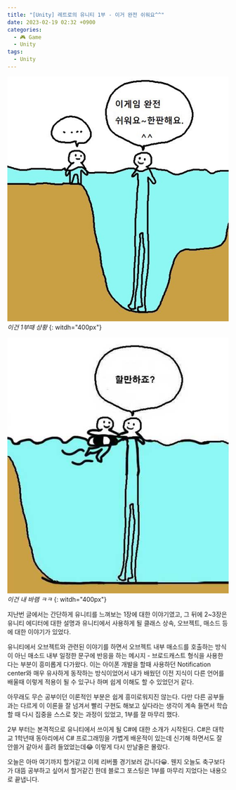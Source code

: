 ```yaml
---
title: "[Unity] 레트로의 유니티 1부 - 이거 완전 쉬워요^^"
date: 2023-02-19 02:32 +0900
categories:
  - 🎮 Game
  - Unity
tags:
  - Unity
---
```

![](assets/img/post/2023/02_19_before.png)_이건 1부때 상황_
{: witdh="400px"}

![](assets/img/post/2023/02_19_after.jpeg)_이건 내 바램 ㅋㅋ_
{: witdh="400px"}


지난번 글에서는 간단하게 유니티를 느껴보는 1장에 대한 이야기였고, 그 뒤에 2~3장은 유니티 에디터에 대한 설명과 유니티에서 사용하게 될 클래스 상속, 오브젝트, 매소드 등에 대한 이야기가 있었다.

유니티에서 오브젝트와 관련된 이야기를 하면서 오브젝트 내부 매소드를 호출하는 방식이 아닌 매소드 내부 일정한 문구에 반응을 하는 메시지 - 브로드캐스트 형식을 사용한다는 부분이 흥미롭게 다가왔다. 이는 아이폰 개발을 할때 사용하던 Notification center와 매우 유사하게 동작하는 방식이었어서 내가 배웠던 이전 지식이 다른 언어를 배울때 이렇게 적용이 될 수 있구나 하며 쉽게 이해도 할 수 있었던거 같다.

아무래도 무슨 공부이던 이론적인 부분은 쉽게 흥미로워지진 않는다. 다만 다른 공부들과는 다르게 이 이론을 잘 넘겨서 빨리 구현도 해보고 싶다라는 생각이 계속 들면서 학습할 때 다시 집중을 스스로 찾는 과정이 있었고, 1부를 잘 마무리 했다.

2부 부터는 본격적으로 유니티에서 쓰이게 될 C#에 대한 소개가 시작된다. C#은 대학교 1학년때 동아리에서 C# 프로그래밍을 가볍게 배운적이 있는데 신기해 하면서도 잘 안쓸거 같아서 흘려 들었었는데😂 이렇게 다시 만날줄은 몰랐다.

오늘은 아마 여기까지 할거같고 이제 리버풀 경기보러 갑니다😀. 웬지 오늘도 축구보다가 대뜸 공부하고 싶어서 할거같긴 한데 블로그 포스팅은 1부를 마무리 지었다는 내용으로 끝냅니다.